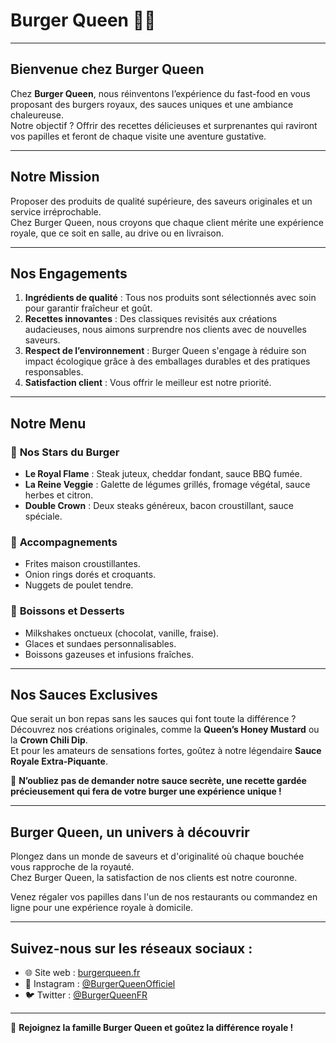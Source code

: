 # **Burger Queen** 🍔👑

---

## **Bienvenue chez Burger Queen**

Chez **Burger Queen**, nous réinventons l’expérience du fast-food en vous proposant des burgers royaux, des sauces uniques et une ambiance chaleureuse.  
Notre objectif ? Offrir des recettes délicieuses et surprenantes qui raviront vos papilles et feront de chaque visite une aventure gustative.

---

## **Notre Mission**

Proposer des produits de qualité supérieure, des saveurs originales et un service irréprochable.  
Chez Burger Queen, nous croyons que chaque client mérite une expérience royale, que ce soit en salle, au drive ou en livraison.

---

## **Nos Engagements**

1. **Ingrédients de qualité** : Tous nos produits sont sélectionnés avec soin pour garantir fraîcheur et goût.
2. **Recettes innovantes** : Des classiques revisités aux créations audacieuses, nous aimons surprendre nos clients avec de nouvelles saveurs.
3. **Respect de l’environnement** : Burger Queen s'engage à réduire son impact écologique grâce à des emballages durables et des pratiques responsables.
4. **Satisfaction client** : Vous offrir le meilleur est notre priorité.

---

## **Notre Menu**

### 🌟 **Nos Stars du Burger**

- **Le Royal Flame** : Steak juteux, cheddar fondant, sauce BBQ fumée.
- **La Reine Veggie** : Galette de légumes grillés, fromage végétal, sauce herbes et citron.
- **Double Crown** : Deux steaks généreux, bacon croustillant, sauce spéciale.

### 🍟 **Accompagnements**

- Frites maison croustillantes.
- Onion rings dorés et croquants.
- Nuggets de poulet tendre.

### 🥤 **Boissons et Desserts**

- Milkshakes onctueux (chocolat, vanille, fraise).
- Glaces et sundaes personnalisables.
- Boissons gazeuses et infusions fraîches.

---

## **Nos Sauces Exclusives**

Que serait un bon repas sans les sauces qui font toute la différence ?  
Découvrez nos créations originales, comme la **Queen’s Honey Mustard** ou la **Crown Chili Dip**.  
Et pour les amateurs de sensations fortes, goûtez à notre légendaire **Sauce Royale Extra-Piquante**.

🌟 **N’oubliez pas de demander notre sauce secrète, une recette gardée précieusement qui fera de votre burger une expérience unique !**

---

## **Burger Queen, un univers à découvrir**

Plongez dans un monde de saveurs et d'originalité où chaque bouchée vous rapproche de la royauté.  
Chez Burger Queen, la satisfaction de nos clients est notre couronne.

Venez régaler vos papilles dans l'un de nos restaurants ou commandez en ligne pour une expérience royale à domicile.

---

## **Suivez-nous sur les réseaux sociaux :**

- 🌐 Site web : [burgerqueen.fr](#)
- 📸 Instagram : [@BurgerQueenOfficiel](#)
- 🐦 Twitter : [@BurgerQueenFR](#)

---

👑 **Rejoignez la famille Burger Queen et goûtez la différence royale !**
